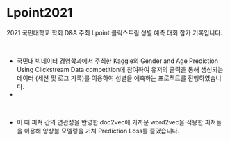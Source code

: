 # Lpoint2021

2021 국민대학교 학회 D&A 주최 Lpoint 클릭스트림 성별 예측 대회 참가 기록입니다.

<br>

- 국민대 빅데이터 경영학과에서 주최한 Kaggle의 Gender and Age Prediction Using Clickstream Data competition에 참여하여 유저의 클릭을 통해 생성되는 데이터 (세션 및 로그 기록)를 이용하여 성별을 예측하는 프로젝트를 진행하였습니다.
- 
<br>

- 이 때 피쳐 간의 연관성을 반영한 doc2vec에 가까운 word2vec을 적용한 피쳐들을 이용해 앙상블 모델링을 거쳐 Prediction Loss를 줄였습니다.
